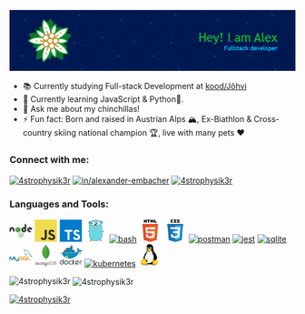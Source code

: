 ![Banner-Image](github-header-image.png)

- 📚 Currently studying Full-stack Development at [kood/Jõhvi](https://kood.tech)
- 🌱 Currently learning JavaScript & Python🐍.
- 💬 Ask me about my chinchillas!
- ⚡ Fun fact: Born and raised in Austrian Alps 🏔️, Ex-Biathlon & Cross-country skiing national champion 🏆, live with many pets ❤️

<h3 align="left">Connect with me:</h3>
<p align="left">
<a href="https://github.com/4strophysik3r" target="blank"><img align="center" src="https://raw.githubusercontent.com/rahuldkjain/github-profile-readme-generator/master/src/images/icons/Social/github.svg" alt="4strophysik3r" height="40" width="40" style="background-color: transparent;"/></a>
<a href="https://linkedin.com/in/in/alexander-embacher" target="blank"><img align="center" src="https://raw.githubusercontent.com/rahuldkjain/github-profile-readme-generator/master/src/images/icons/Social/linked-in-alt.svg" alt="in/alexander-embacher" height="40" width="40" style="background-color: transparent;"/></a>
<a href="https://dev.to/4strophysik3r" target="blank"><img align="center" src="https://raw.githubusercontent.com/rahuldkjain/github-profile-readme-generator/master/src/images/icons/Social/devto.svg" alt="4strophysik3r" height="40" width="40" style="background-color: transparent;"/></a>
</p>

<h3 align="left">Languages and Tools:</h3>
<p align="left"> 
<a href="https://nodejs.org" target="_blank" rel="noreferrer"><img src="https://raw.githubusercontent.com/devicons/devicon/master/icons/nodejs/nodejs-original-wordmark.svg" alt="nodejs" width="40" height="40" style="background-color: transparent;"/></a> 
<a href="https://developer.mozilla.org/en-US/docs/Web/JavaScript" target="_blank" rel="noreferrer"><img src="https://raw.githubusercontent.com/devicons/devicon/master/icons/javascript/javascript-original.svg" alt="javascript" width="40" height="40" style="background-color: transparent;"/></a>
<a href="https://www.typescriptlang.org/" target="_blank" rel="noreferrer"><img src="https://raw.githubusercontent.com/devicons/devicon/master/icons/typescript/typescript-original.svg" alt="typescript" width="40" height="40" style="background-color: transparent;"/></a> 
<a href="https://golang.org" target="_blank" rel="noreferrer"><img src="https://raw.githubusercontent.com/devicons/devicon/master/icons/go/go-original.svg" alt="go" width="40" height="40" style="background-color: transparent;"/></a> 
<a href="https://www.gnu.org/software/bash/" target="_blank" rel="noreferrer"><img src="https://www.vectorlogo.zone/logos/gnu_bash/gnu_bash-icon.svg" alt="bash" width="40" height="40" style="background-color: transparent;"/></a> 
<a href="https://www.w3.org/html/" target="_blank" rel="noreferrer"><img src="https://raw.githubusercontent.com/devicons/devicon/master/icons/html5/html5-original-wordmark.svg" alt="html5" width="40" height="40" style="background-color: transparent;"/></a> 
<a href="https://www.w3schools.com/css/" target="_blank" rel="noreferrer"><img src="https://raw.githubusercontent.com/devicons/devicon/master/icons/css3/css3-original-wordmark.svg" alt="css3" width="40" height="40" style="background-color: transparent;"/></a> 
<a href="https://postman.com" target="_blank" rel="noreferrer"><img src="https://www.vectorlogo.zone/logos/getpostman/getpostman-icon.svg" alt="postman" width="40" height="40" style="background-color: transparent;"/></a> 
<a href="https://jestjs.io" target="_blank" rel="noreferrer"><img src="https://www.vectorlogo.zone/logos/jestjsio/jestjsio-icon.svg" alt="jest" width="40" height="40" style="background-color: transparent;"/></a> 
<a href="https://www.sqlite.org/" target="_blank" rel="noreferrer"><img src="https://www.vectorlogo.zone/logos/sqlite/sqlite-icon.svg" alt="sqlite" width="40" height="40" style="background-color: transparent;"/></a> 
<a href="https://www.mysql.com/" target="_blank" rel="noreferrer"><img src="https://raw.githubusercontent.com/devicons/devicon/master/icons/mysql/mysql-original-wordmark.svg" alt="mysql" width="40" height="40" style="background-color: transparent;"/></a> 
<a href="https://www.mongodb.com/" target="_blank" rel="noreferrer"><img src="https://raw.githubusercontent.com/devicons/devicon/master/icons/mongodb/mongodb-original-wordmark.svg" alt="mongodb" width="40" height="40" style="background-color: transparent;"/></a> 
<a href="https://www.docker.com/" target="_blank" rel="noreferrer"><img src="https://raw.githubusercontent.com/devicons/devicon/master/icons/docker/docker-original-wordmark.svg" alt="docker" width="40" height="40" style="background-color: transparent;"/></a> 
<a href="https://kubernetes.io" target="_blank" rel="noreferrer"><img src="https://www.vectorlogo.zone/logos/kubernetes/kubernetes-icon.svg" alt="kubernetes" width="40" height="40" style="background-color: transparent;"/></a> 
<a href="https://www.linux.org/" target="_blank" rel="noreferrer"><img src="https://raw.githubusercontent.com/devicons/devicon/master/icons/linux/linux-original.svg" alt="linux" width="40" height="40" style="background-color: transparent;"/></a> 
</p>

<p><img align="left" src="https://github-readme-stats.vercel.app/api/top-langs?username=4strophysik3r&show_icons=true&locale=en&layout=compact" alt="4strophysik3r" /></p>

<p>&nbsp;<img align="center" src="https://github-readme-stats.vercel.app/api?username=4strophysik3r&show_icons=true&rank_icon=github&locale=en&show=prs_merged,prs_merged_percentage&include_all_commits=true" alt="4strophysik3r" /></p>

<p align="left"><a href="https://github.com/ryo-ma/github-profile-trophy"><img src="https://github-profile-trophy.vercel.app/?username=4strophysik3r&column=4&margin-w=15&margin-h=5" alt="4strophysik3r" /></a></p>
